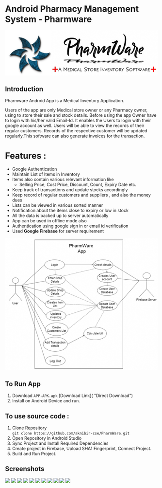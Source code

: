 # Android Pharmacy Management System - Pharmware
![](./logo.png)
## Introduction
Pharmware Android App is a Medical Inventory Application. 

Users of the app are only Medical store owner or any Pharmacy owner, using to store their sale and stock details. Before using the app Owner have to login with his/her valid Email-Id. It enables the Users to login with their google account as well. Users will be able to view the records of their regular customers. Records of the respective customer will be updated regularly.This software can also generate invoices for the transaction.


# Features :
* Google Authentication
*	Maintain List of Items in Inventory
*	Items also contain various relevant information like
    *	Selling Price, Cost Price, Discount, Count, Expiry Date etc.
*	Keep track of transactions and update stocks accordingly
*	Keep record of regular customers and suppliers , and also the money dues 
*	Lists can be viewed in various sorted manner
*	Notification about the items close to expiry or low in stock
*	All the data is backed up to server automatically
*	App can be used in offline mode also
*	Authentication using google sign in or email id verification
* Used **Google Firebase** for server requirement

![](./images/usecase.jpg)

## To Run App
1. Download ```APP-APK.apk``` [Download Link]( "Direct Download")
1. Install on Android Device and run.

## To use source code : 
1. Clone Repository <br>
```git clone https://github.com/aknibir-cse/PharmWare.git```
1. Open Repository in Android Studio
1. Sync Project and Install Required Dependencies
1. Create project in Firebase, Upload SHA1 Fingerprint, Connect Project.
1. Build and Run Project.

## Screenshots
![](./images/Screenshot1.jpg)
![](./images/Screenshot2.jpg)
![](./images/Screenshot3.jpg)
![](./images/Screenshot4.jpg)
![](./images/Screenshot5.jpg)
![](./images/Screenshot6.jpg)
![](./images/Screenshot7.jpg)
![](./images/Screenshot8.jpg)
![](./images/Screenshot9.jpg)
![](./images/Screenshot10.jpg)
![](./images/Screenshot11.jpg)